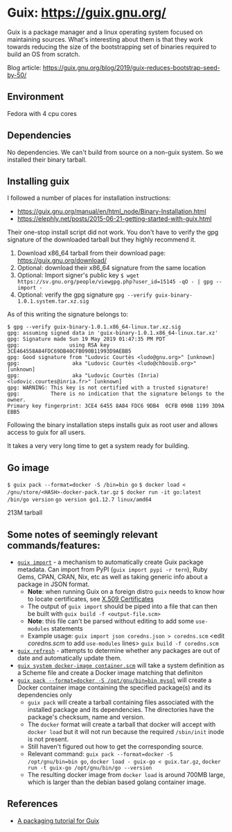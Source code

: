 # Guix: https://guix.gnu.org/

Guix is a package manager and a linux operating system focused on maintaining sources. What's interesting about them is that they work towards reducing the size of the bootstrapping set of binaries required to build an OS from scratch.

Blog article: https://guix.gnu.org/blog/2019/guix-reduces-bootstrap-seed-by-50/

## Environment
Fedora with 4 cpu cores

## Dependencies
No dependencies. We can't build from source on a non-guix system. So we installed their binary tarball.

## Installing guix
I followed a number of places for installation instructions:

- https://guix.gnu.org/manual/en/html_node/Binary-Installation.html
- https://elephly.net/posts/2015-06-21-getting-started-with-guix.html

Their one-stop install script did not work. You don't have to verify the gpg signature of the downloaded tarball but they highly recommend it.

1. Download x86_64 tarball from their download page: https://guix.gnu.org/download/
2. Optional: download their x86_64 signature from the same location
3. Optional: Import signer's public key `$ wget https://sv.gnu.org/people/viewgpg.php?user_id=15145 -qO - | gpg --import -`
4. Optional: verify the gpg signature `gpg --verify guix-binary-1.0.1.system.tar.xz.sig`

As of this writing the signature belongs to:
```
$ gpg --verify guix-binary-1.0.1.x86_64-linux.tar.xz.sig
gpg: assuming signed data in 'guix-binary-1.0.1.x86_64-linux.tar.xz'
gpg: Signature made Sun 19 May 2019 01:47:35 PM PDT
gpg:                using RSA key 3CE464558A84FDC69DB40CFB090B11993D9AEBB5
gpg: Good signature from "Ludovic Courtès <ludo@gnu.org>" [unknown]
gpg:                 aka "Ludovic Courtès <ludo@chbouib.org>" [unknown]
gpg:                 aka "Ludovic Courtès (Inria) <ludovic.courtes@inria.fr>" [unknown]
gpg: WARNING: This key is not certified with a trusted signature!
gpg:          There is no indication that the signature belongs to the owner.
Primary key fingerprint: 3CE4 6455 8A84 FDC6 9DB4  0CFB 090B 1199 3D9A EBB5
```
Following the binary installation steps installs guix as root user and allows access to guix for all users.

It takes a very very long time to get a system ready for building.


## Go image

`$ guix pack --format=docker -S /bin=bin go`
`$ docker load < /gnu/store/<HASH>-docker-pack.tar.gz`
`$ docker run -it go:latest /bin/go version`
`go version go1.12.7 linux/amd64`

213M tarball


## Some notes of seemingly relevant commands/features:

* [`guix import`](https://guix.gnu.org/manual/en/html_node/Invoking-guix-import.html) - a mechanism to automatically create Guix package metadata. Can import from PyPI (`guix import pypi -r tern`), Ruby Gems, CPAN, CRAN, Nix, etc as well as taking generic info about a package in JSON format.
    * __Note__: when running Guix on a foreign distro `guix` needs to know how
      to locate certificates, see [X.509 Certificates](https://guix.gnu.org/manual/en/html_node/X_002e509-Certificates.html#X_002e509-Certificates)
    * The output of `guix import` should be piped into a file that can then be
      built with `guix build -f <output-file.scm>`
    * __Note__: this file can't be parsed without editing to add some
      `use-modules` statements
    * Example usage:
      `guix import json coredns.json > coredns.scm`
      <edit _coredns.scm_ to add `use-modules` lines>
      `guix build -f coredns.scm`
* [`guix refresh`](https://guix.gnu.org/manual/en/html_node/Invoking-guix-refresh.html) - attempts to determine whether any packages are out of date and automatically update them.
* [`guix system docker-image container.scm`](https://guix.gnu.org/manual/en/html_node/Invoking-guix-system.html) will take a system definition as a Scheme file and create a Docker image matching that definiton
* [`guix pack --format=docker -S /opt/gnu/bin=bin mysql`](https://guix.gnu.org/manual/en/html_node/Invoking-guix-pack.html) will create a Docker container image containing the specified package(s) and its dependencies only
    * `guix pack` will create a tarball containing files associated with the installed package and its dependencies. The directories have the package's checksum, name and version.
    * The `docker` format will create a tarball that docker will accept with `docker load` but it will not run because the required `/sbin/init` inode is not present.
    * Still haven't figured out how to get the corresponding source.
    * Relevant command: `guix pack --format=docker -S /opt/gnu/bin=bin go`, `docker load - guix-go < guix.tar.gz`, `docker run -t guix-go /opt/gnu/bin/go --version`
    * The resulting docker image from `docker load` is around 700MB large, which is larger than the debian based golang container image.

## References

- [A packaging tutorial for Guix](https://guix.gnu.org/blog/2018/a-packaging-tutorial-for-guix/)
